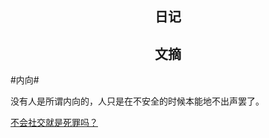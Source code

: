 ## <center>日记</center>



## <center>文摘</center>

#内向#

没有人是所谓内向的，人只是在不安全的时候本能地不出声罢了。

[不会社交就是死罪吗？](https://afdian.com/p/fcd5dc12b04c11ef9ae652540025c377)

